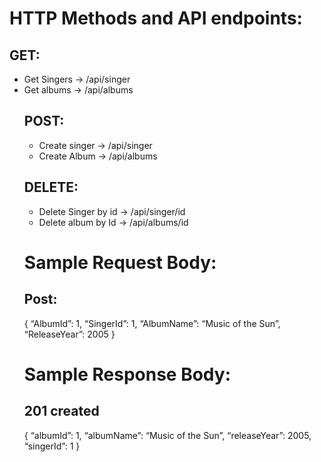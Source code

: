 <h1>HTTP Methods and API endpoints:</h1>
<h2>GET:</h2>                                                                                                                                                              <ul>
  <li>Get Singers -> /api/singer</li>
  <li>Get albums -> /api/albums</li>

<h2>POST:</h2>                                                                                                                                                         <ul>
  <li>Create singer -> /api/singer</li>
  <li>Create Album -> /api/albums</li>
</ul>

  <h2>DELETE:</h2>                                                                                                                                                       <ul>
    <li>Delete Singer by id -> /api/singer/id</li>
    <li>Delete album by Id -> /api/albums/id</li>
  </ul>

<h1>Sample Request Body:</h1>
 <h2>Post:</h2>
{
“AlbumId”: 1,
“SingerId”: 1,
“AlbumName”: “Music of the Sun”,
“ReleaseYear”: 2005
}

<h1>Sample Response Body:</h1>
<h2>201 created</h2>
{
“albumId”: 1,
“albumName”: “Music of the Sun”,
“releaseYear”: 2005,
“singerId”: 1
}
